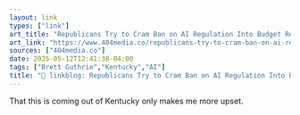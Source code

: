 ```yaml
---
layout: link
types: ["link"]
art_title: "Republicans Try to Cram Ban on AI Regulation Into Budget Reconciliation Bill"
art_link: "https://www.404media.co/republicans-try-to-cram-ban-on-ai-regulation-into-budget-reconciliation-bill/"
sources: ["404media.co"]
date: 2025-05-12T12:41:38-04:00
tags: ["Brett Guthrie","Kentucky","AI"]
title: "🔗 linkblog: Republicans Try to Cram Ban on AI Regulation Into Budget Reconciliation Bill"
---
```

That this is coming out of Kentucky only makes me more upset.
